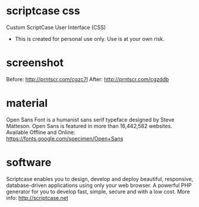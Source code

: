 # scriptcase css
Custom ScriptCase User Interface (CSS)

* This is created for personal use only. Use is at your own risk.

# screenshot
Before: http://prntscr.com/cgzc7l
After: http://prntscr.com/cgzddb

# material
Open Sans Font is a humanist sans serif typeface designed by Steve Matteson. Open Sans is featured in more than 16,442,582 websites. 
Available Offline and Online: https://fonts.google.com/specimen/Open+Sans

# software
Scriptcase enables you to design, develop and deploy beautiful, responsive, database-driven applications using only your web browser. A powerful PHP generator for you to develop fast, simple, secure and with a low cost. 
More info: http://scriptcase.net
